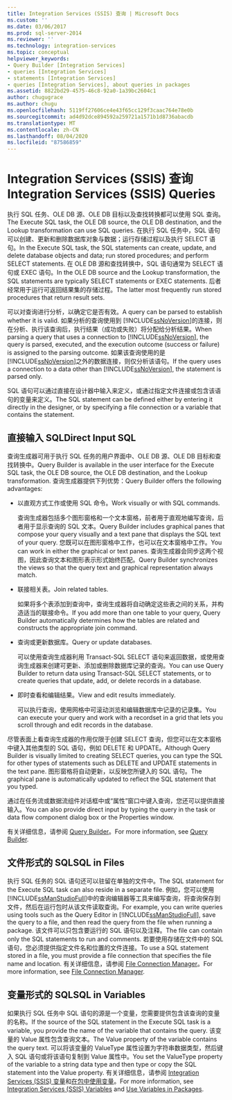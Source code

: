 ```yaml
---
title: Integration Services (SSIS) 查询 | Microsoft Docs
ms.custom: ''
ms.date: 03/06/2017
ms.prod: sql-server-2014
ms.reviewer: ''
ms.technology: integration-services
ms.topic: conceptual
helpviewer_keywords:
- Query Builder [Integration Services]
- queries [Integration Services]
- statements [Integration Services]
- queries [Integration Services], about queries in packages
ms.assetid: 8822bd29-4575-46c8-92a0-1a39bc2604c1
author: chugugrace
ms.author: chugu
ms.openlocfilehash: 5119ff27606ce4e43f65cc129f3caac764e78e0b
ms.sourcegitcommit: ad4d92dce894592a259721a1571b1d8736abacdb
ms.translationtype: MT
ms.contentlocale: zh-CN
ms.lasthandoff: 08/04/2020
ms.locfileid: "87586859"
---
```

# <a name="integration-services-ssis-queries"></a><span data-ttu-id="dfbdc-102">Integration Services (SSIS) 查询</span><span class="sxs-lookup"><span data-stu-id="dfbdc-102">Integration Services (SSIS) Queries</span></span>
  <span data-ttu-id="dfbdc-103">执行 SQL 任务、OLE DB 源、OLE DB 目标以及查找转换都可以使用 SQL 查询。</span><span class="sxs-lookup"><span data-stu-id="dfbdc-103">The Execute SQL task, the OLE DB source, the OLE DB destination, and the Lookup transformation can use SQL queries.</span></span> <span data-ttu-id="dfbdc-104">在执行 SQL 任务中，SQL 语句可以创建、更新和删除数据库对象与数据；运行存储过程以及执行 SELECT 语句。</span><span class="sxs-lookup"><span data-stu-id="dfbdc-104">In the Execute SQL task, the SQL statements can create, update, and delete database objects and data; run stored procedures; and perform SELECT statements.</span></span> <span data-ttu-id="dfbdc-105">在 OLE DB 源和查找转换中，SQL 语句通常为 SELECT 语句或 EXEC 语句。</span><span class="sxs-lookup"><span data-stu-id="dfbdc-105">In the OLE DB source and the Lookup transformation, the SQL statements are typically SELECT statements or EXEC statements.</span></span> <span data-ttu-id="dfbdc-106">后者经常用于运行可返回结果集的存储过程。</span><span class="sxs-lookup"><span data-stu-id="dfbdc-106">The latter most frequently run stored procedures that return result sets.</span></span>  
  
 <span data-ttu-id="dfbdc-107">可以对查询进行分析，以确定它是否有效。</span><span class="sxs-lookup"><span data-stu-id="dfbdc-107">A query can be parsed to establish whether it is valid.</span></span> <span data-ttu-id="dfbdc-108">如果分析的查询使用到 [!INCLUDE[ssNoVersion](../includes/ssnoversion-md.md)]的连接，则在分析、执行该查询后，执行结果（成功或失败）将分配给分析结果。</span><span class="sxs-lookup"><span data-stu-id="dfbdc-108">When parsing a query that uses a connection to [!INCLUDE[ssNoVersion](../includes/ssnoversion-md.md)], the query is parsed, executed, and the execution outcome (success or failure) is assigned to the parsing outcome.</span></span> <span data-ttu-id="dfbdc-109">如果该查询使用的是 [!INCLUDE[ssNoVersion](../includes/ssnoversion-md.md)]之外的数据连接，则仅分析该语句。</span><span class="sxs-lookup"><span data-stu-id="dfbdc-109">If the query uses a connection to a data other than [!INCLUDE[ssNoVersion](../includes/ssnoversion-md.md)], the statement is parsed only.</span></span>  
  
 <span data-ttu-id="dfbdc-110">SQL 语句可以通过直接在设计器中输入来定义，或通过指定文件连接或包含该语句的变量来定义。</span><span class="sxs-lookup"><span data-stu-id="dfbdc-110">The SQL statement can be defined either by entering it directly in the designer, or by specifying a file connection or a variable that contains the statement.</span></span>  
  
## <a name="direct-input-sql"></a><span data-ttu-id="dfbdc-111">直接输入 SQL</span><span class="sxs-lookup"><span data-stu-id="dfbdc-111">Direct Input SQL</span></span>  
 <span data-ttu-id="dfbdc-112">查询生成器可用于执行 SQL 任务的用户界面中、OLE DB 源、OLE DB 目标和查找转换中。</span><span class="sxs-lookup"><span data-stu-id="dfbdc-112">Query Builder is available in the user interface for the Execute SQL task, the OLE DB source, the OLE DB destination, and the Lookup transformation.</span></span> <span data-ttu-id="dfbdc-113">查询生成器提供下列优势：</span><span class="sxs-lookup"><span data-stu-id="dfbdc-113">Query Builder offers the following advantages:</span></span>  
  
-   <span data-ttu-id="dfbdc-114">以直观方式工作或使用 SQL 命令。</span><span class="sxs-lookup"><span data-stu-id="dfbdc-114">Work visually or with SQL commands.</span></span>  
  
     <span data-ttu-id="dfbdc-115">查询生成器包括多个图形窗格和一个文本窗格，前者用于直观地编写查询，后者用于显示查询的 SQL 文本。</span><span class="sxs-lookup"><span data-stu-id="dfbdc-115">Query Builder includes graphical panes that compose your query visually and a text pane that displays the SQL text of your query.</span></span> <span data-ttu-id="dfbdc-116">您既可以在图形窗格中工作，也可以在文本窗格中工作。</span><span class="sxs-lookup"><span data-stu-id="dfbdc-116">You can work in either the graphical or text panes.</span></span> <span data-ttu-id="dfbdc-117">查询生成器会同步这两个视图，因此查询文本和图形表示形式始终匹配。</span><span class="sxs-lookup"><span data-stu-id="dfbdc-117">Query Builder synchronizes the views so that the query text and graphical representation always match.</span></span>  
  
-   <span data-ttu-id="dfbdc-118">联接相关表。</span><span class="sxs-lookup"><span data-stu-id="dfbdc-118">Join related tables.</span></span>  
  
     <span data-ttu-id="dfbdc-119">如果将多个表添加到查询中，查询生成器将自动确定这些表之间的关系，并构造适当的联接命令。</span><span class="sxs-lookup"><span data-stu-id="dfbdc-119">If you add more than one table to your query, Query Builder automatically determines how the tables are related and constructs the appropriate join command.</span></span>  
  
-   <span data-ttu-id="dfbdc-120">查询或更新数据库。</span><span class="sxs-lookup"><span data-stu-id="dfbdc-120">Query or update databases.</span></span>  
  
     <span data-ttu-id="dfbdc-121">可以使用查询生成器利用 Transact-SQL SELECT 语句来返回数据，或使用查询生成器来创建可更新、添加或删除数据库记录的查询。</span><span class="sxs-lookup"><span data-stu-id="dfbdc-121">You can use Query Builder to return data using Transact-SQL SELECT statements, or to create queries that update, add, or delete records in a database.</span></span>  
  
-   <span data-ttu-id="dfbdc-122">即时查看和编辑结果。</span><span class="sxs-lookup"><span data-stu-id="dfbdc-122">View and edit results immediately.</span></span>  
  
     <span data-ttu-id="dfbdc-123">可以执行查询，使用网格中可滚动浏览和编辑数据库中记录的记录集。</span><span class="sxs-lookup"><span data-stu-id="dfbdc-123">You can execute your query and work with a recordset in a grid that lets you scroll through and edit records in the database.</span></span>  
  
 <span data-ttu-id="dfbdc-124">尽管表面上看查询生成器的作用仅限于创建 SELECT 查询，但您可以在文本窗格中键入其他类型的 SQL 语句，例如 DELETE 和 UPDATE。</span><span class="sxs-lookup"><span data-stu-id="dfbdc-124">Although Query Builder is visually limited to creating SELECT queries, you can type the SQL for other types of statements such as DELETE and UPDATE statements in the text pane.</span></span> <span data-ttu-id="dfbdc-125">图形窗格将自动更新，以反映您所键入的 SQL 语句。</span><span class="sxs-lookup"><span data-stu-id="dfbdc-125">The graphical pane is automatically updated to reflect the SQL statement that you typed.</span></span>  
  
 <span data-ttu-id="dfbdc-126">通过在任务流或数据流组件对话框中或“属性”窗口中键入查询，您还可以提供直接输入。</span><span class="sxs-lookup"><span data-stu-id="dfbdc-126">You can also provide direct input by typing the query in the task or data flow component dialog box or the Properties window.</span></span>  
  
 <span data-ttu-id="dfbdc-127">有关详细信息，请参阅 [Query Builder](../../2014/integration-services/query-builder.md)。</span><span class="sxs-lookup"><span data-stu-id="dfbdc-127">For more information, see [Query Builder](../../2014/integration-services/query-builder.md).</span></span>  
  
## <a name="sql-in-files"></a><span data-ttu-id="dfbdc-128">文件形式的 SQL</span><span class="sxs-lookup"><span data-stu-id="dfbdc-128">SQL in Files</span></span>  
 <span data-ttu-id="dfbdc-129">执行 SQL 任务的 SQL 语句还可以驻留在单独的文件中。</span><span class="sxs-lookup"><span data-stu-id="dfbdc-129">The SQL statement for the Execute SQL task can also reside in a separate file.</span></span> <span data-ttu-id="dfbdc-130">例如，您可以使用 [!INCLUDE[ssManStudioFull](../includes/ssmanstudiofull-md.md)]中的查询编辑器等工具来编写查询，将查询保存到文件，然后在运行包时从该文件读取查询。</span><span class="sxs-lookup"><span data-stu-id="dfbdc-130">For example, you can write queries using tools such as the Query Editor in [!INCLUDE[ssManStudioFull](../includes/ssmanstudiofull-md.md)], save the query to a file, and then read the query from the file when running a package.</span></span> <span data-ttu-id="dfbdc-131">该文件可以只包含要运行的 SQL 语句以及注释。</span><span class="sxs-lookup"><span data-stu-id="dfbdc-131">The file can contain only the SQL statements to run and comments.</span></span> <span data-ttu-id="dfbdc-132">若要使用存储在文件中的 SQL 语句，您必须提供指定文件名和位置的文件连接。</span><span class="sxs-lookup"><span data-stu-id="dfbdc-132">To use a SQL statement stored in a file, you must provide a file connection that specifies the file name and location.</span></span> <span data-ttu-id="dfbdc-133">有关详细信息，请参阅 [File Connection Manager](connection-manager/file-connection-manager.md)。</span><span class="sxs-lookup"><span data-stu-id="dfbdc-133">For more information, see [File Connection Manager](connection-manager/file-connection-manager.md).</span></span>  
  
## <a name="sql-in-variables"></a><span data-ttu-id="dfbdc-134">变量形式的 SQL</span><span class="sxs-lookup"><span data-stu-id="dfbdc-134">SQL in Variables</span></span>  
 <span data-ttu-id="dfbdc-135">如果执行 SQL 任务中 SQL 语句的源是一个变量，您需要提供包含该查询的变量的名称。</span><span class="sxs-lookup"><span data-stu-id="dfbdc-135">If the source of the SQL statement in the Execute SQL task is a variable, you provide the name of the variable that contains the query.</span></span> <span data-ttu-id="dfbdc-136">该变量的 Value 属性包含查询文本。</span><span class="sxs-lookup"><span data-stu-id="dfbdc-136">The Value property of the variable contains the query text.</span></span> <span data-ttu-id="dfbdc-137">可以将该变量的 ValueType 属性设置为字符串数据类型，然后键入 SQL 语句或将该语句复制到 Value 属性中。</span><span class="sxs-lookup"><span data-stu-id="dfbdc-137">You set the ValueType property of the variable to a string data type and then type or copy the SQL statement into the Value property.</span></span> <span data-ttu-id="dfbdc-138">有关详细信息，请参阅 [Integration Services (SSIS) 变量](integration-services-ssis-variables.md)和[在包中使用变量](../../2014/integration-services/use-variables-in-packages.md)。</span><span class="sxs-lookup"><span data-stu-id="dfbdc-138">For more information, see [Integration Services &#40;SSIS&#41; Variables](integration-services-ssis-variables.md) and [Use Variables in Packages](../../2014/integration-services/use-variables-in-packages.md).</span></span>  
  
  
